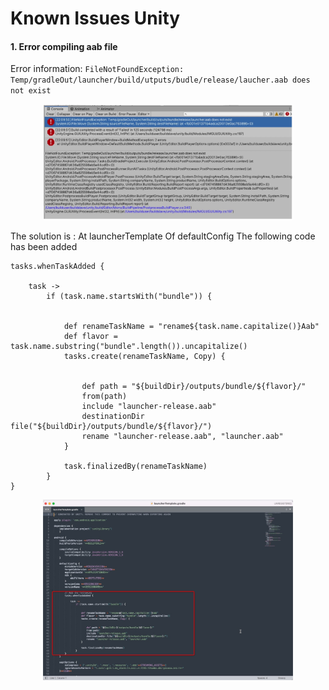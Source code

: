# Known Issues Unity

#### 1. Error compiling aab file
Error information: `FileNotFoundException: Temp/gradleOut/launcher/build/utputs/budle/release/laucher.aab does not exist
`
<center class="half">
    <img src="./../resource/known-issues-unity-aaberror.png" width="400"/> 
</center>

The solution is : At launcherTemplate Of defaultConfig The following code has been added 

```
tasks.whenTaskAdded {

    task ->
        if (task.name.startsWith("bundle")) {


            def renameTaskName = "rename${task.name.capitalize()}Aab"
            def flavor = task.name.substring("bundle".length()).uncapitalize()
            tasks.create(renameTaskName, Copy) {


                def path = "${buildDir}/outputs/bundle/${flavor}/"
                from(path)
                include "launcher-release.aab"
                destinationDir file("${buildDir}/outputs/bundle/${flavor}/")
                rename "launcher-release.aab", "launcher.aab"
            }

            task.finalizedBy(renameTaskName)
        }
}
```

<center class="half">
    <img src="./../resource/known-issues-unity-aaberror-2.png" width="400"/> 
</center>